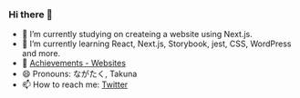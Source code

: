 ### Hi there 👋

- 🔭 I’m currently studying on createing a website using Next.js.
- 🌱 I’m currently learning React, Next.js, Storybook, jest, CSS, WordPress and more.
- 📒 [Achievements - Websites](https://nextjs-website-lemon.vercel.app/works)
- 😄 Pronouns: ながたく, Takuna
- 📫 How to reach me: [Twitter](https://twitter.com/nagai_shouten)
